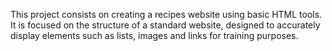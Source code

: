 This project consists on creating a recipes website using basic HTML tools. It is focused on the structure of a standard website, designed to accurately display elements such as lists, images and links for training purposes.
